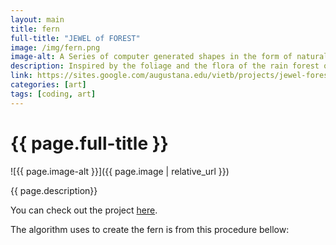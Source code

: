 ```yaml
---
layout: main
title: fern
full-title: "JEWEL of FOREST"
image: /img/fern.png
image-alt: A Series of computer generated shapes in the form of natural sequence Fibonacci
description: Inspired by the foliage and the flora of the rain forest of the state of Washington. One of the centerpieces of the artwork is the fern feature. The ferns are the characteristic of the all-year-round rain. The rain always brings up the scent of the wooded forest. Every piece in the artwork reminds me of every hike through the wood.
link: https://sites.google.com/augustana.edu/vietb/projects/jewel-forest
categories: [art]
tags: [coding, art]
---
```


# {{ page.full-title }}

![{{ page.image-alt }}]({{ page.image | relative_url }})

{{ page.description}}

You can check out the project <a class="link hover-underline-animation" href="{{ page.link }}" target="_blank">here</a>.

The algorithm uses to create the fern is from this procedure bellow:

<script style="max-height: 100px; overflow: scroll" src="https://gist.github.com/vietbuiminh/de867124262ae589fec4dbe733b96649.js"></script>
